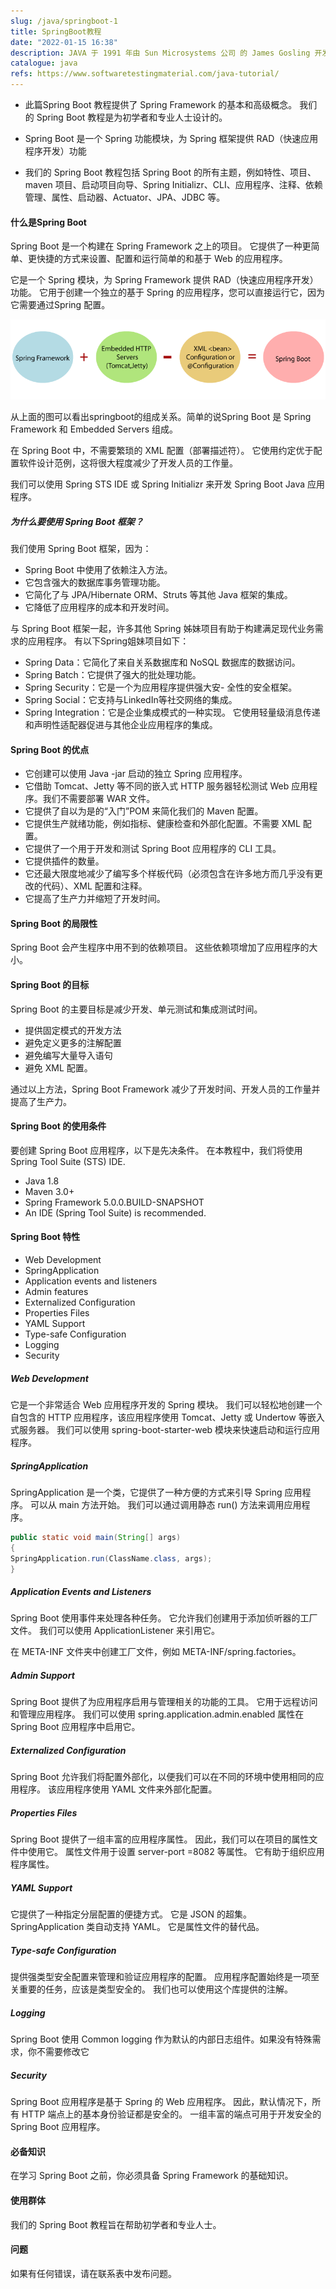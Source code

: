 ```yaml
---
slug: /java/springboot-1
title: SpringBoot教程
date: "2022-01-15 16:38"
description: JAVA 于 1991 年由 Sun Microsystems 公司 的 James Gosling 开发，后来被Oracle收购。 它是一种简单的编程语言。 Java 使编写、编译和调试程序跨平台变得容易,而且它有助于创建可重用的代码和模块化程序。
catalogue: java
refs: https://www.softwaretestingmaterial.com/java-tutorial/
---
```


- 此篇Spring Boot 教程提供了 Spring Framework 的基本和高级概念。 我们的 Spring Boot 教程是为初学者和专业人士设计的。

- Spring Boot 是一个 Spring 功能模块，为 Spring 框架提供 RAD（快速应用程序开发）功能

- 我们的 Spring Boot 教程包括 Spring Boot 的所有主题，例如特性、项目、maven 项目、启动项目向导、Spring Initializr、CLI、应用程序、注释、依赖管理、属性、启动器、Actuator、JPA、JDBC 等。

#### 什么是Spring Boot
Spring Boot 是一个构建在 Spring Framework 之上的项目。 它提供了一种更简单、更快捷的方式来设置、配置和运行简单的和基于 Web 的应用程序。

它是一个 Spring 模块，为 Spring Framework 提供 RAD（快速应用程序开发）功能。 它用于创建一个独立的基于 Spring 的应用程序，您可以直接运行它，因为它需要通过Spring 配置。

![what-is-spring-boot](./images/what-is-spring-boot.png)

从上面的图可以看出springboot的组成关系。简单的说Spring Boot 是 Spring Framework 和 Embedded Servers 组成。

在 Spring Boot 中，不需要繁琐的 XML 配置（部署描述符）。 它使用约定优于配置软件设计范例，这将很大程度减少了开发人员的工作量。

我们可以使用 Spring STS IDE 或 Spring Initializr 来开发 Spring Boot Java 应用程序。

##### 为什么要使用 Spring Boot 框架？
我们使用 Spring Boot 框架，因为：
 - Spring Boot 中使用了依赖注入方法。
 - 它包含强大的数据库事务管理功能。
 - 它简化了与 JPA/Hibernate ORM、Struts 等其他 Java 框架的集成。
 - 它降低了应用程序的成本和开发时间。

 与 Spring Boot 框架一起，许多其他 Spring 姊妹项目有助于构建满足现代业务需求的应用程序。 有以下Spring姐妹项目如下：
 
 
- Spring Data：它简化了来自关系数据库和 NoSQL 数据库的数据访问。
- Spring Batch：它提供了强大的批处理功能。
- Spring Security：它是一个为应用程序提供强大安- 全性的安全框架。
- Spring Social：它支持与LinkedIn等社交网络的集成。
- Spring Integration：它是企业集成模式的一种实现。 它使用轻量级消息传递和声明性适配器促进与其他企业应用程序的集成。 

#### Spring Boot 的优点
 
- 它创建可以使用 Java -jar 启动的独立 Spring 应用程序。
- 它借助 Tomcat、Jetty 等不同的嵌入式 HTTP 服务器轻松测试 Web 应用程序。我们不需要部署 WAR 文件。
- 它提供了自以为是的“入门”POM 来简化我们的 Maven 配置。
- 它提供生产就绪功能，例如指标、健康检查和外部化配置。不需要 XML 配置。
- 它提供了一个用于开发和测试 Spring Boot 应用程序的 CLI 工具。
- 它提供插件的数量。
- 它还最大限度地减少了编写多个样板代码（必须包含在许多地方而几乎没有更改的代码）、XML 配置和注释。
- 它提高了生产力并缩短了开发时间。 

#### Spring Boot 的局限性

Spring Boot  会产生程序中用不到的依赖项目。 这些依赖项增加了应用程序的大小。

#### Spring Boot 的目标

Spring Boot 的主要目标是减少开发、单元测试和集成测试时间。

- 提供固定模式的开发方法
- 避免定义更多的注解配置
- 避免编写大量导入语句
- 避免 XML 配置。

通过以上方法，Spring Boot Framework 减少了开发时间、开发人员的工作量并提高了生产力。

#### Spring Boot 的使用条件

要创建 Spring Boot 应用程序，以下是先决条件。 在本教程中，我们将使用Spring Tool Suite (STS) IDE.

- Java 1.8
- Maven 3.0+
- Spring Framework 5.0.0.BUILD-SNAPSHOT
- An IDE (Spring Tool Suite) is recommended.

#### Spring Boot 特性 
 
- Web Development
- SpringApplication
- Application events and listeners
- Admin features
- Externalized Configuration
- Properties Files
- YAML Support
- Type-safe Configuration
- Logging
- Security

##### Web Development

它是一个非常适合 Web 应用程序开发的 Spring 模块。 我们可以轻松地创建一个自包含的 HTTP 应用程序，该应用程序使用 Tomcat、Jetty 或 Undertow 等嵌入式服务器。 我们可以使用 spring-boot-starter-web 模块来快速启动和运行应用程序。

##### SpringApplication

SpringApplication 是一个类，它提供了一种方便的方式来引导 Spring 应用程序。 可以从 main 方法开始。 我们可以通过调用静态 run() 方法来调用应用程序。

```java
public static void main(String[] args)  
{    
SpringApplication.run(ClassName.class, args);    
}  
```

##### Application Events and Listeners

Spring Boot 使用事件来处理各种任务。 它允许我们创建用于添加侦听器的工厂文件。 我们可以使用 ApplicationListener  来引用它。

 在 META-INF 文件夹中创建工厂文件，例如 META-INF/spring.factories。

 ##### Admin Support

 Spring Boot 提供了为应用程序启用与管理相关的功能的工具。 它用于远程访问和管理应用程序。 我们可以使用 spring.application.admin.enabled 属性在 Spring Boot 应用程序中启用它。

 ##### Externalized Configuration

 Spring Boot 允许我们将配置外部化，以便我们可以在不同的环境中使用相同的应用程序。 该应用程序使用 YAML 文件来外部化配置。

 ##### Properties Files

 Spring Boot 提供了一组丰富的应用程序属性。 因此，我们可以在项目的属性文件中使用它。 属性文件用于设置 server-port =8082 等属性。 它有助于组织应用程序属性。

 ##### YAML Support

 它提供了一种指定分层配置的便捷方式。 它是 JSON 的超集。 SpringApplication 类自动支持 YAML。 它是属性文件的替代品。

 ##### Type-safe Configuration

提供强类型安全配置来管理和验证应用程序的配置。 应用程序配置始终是一项至关重要的任务，应该是类型安全的。 我们也可以使用这个库提供的注解。 

##### Logging

Spring Boot 使用 Common logging 作为默认的内部日志组件。如果没有特殊需求，你不需要修改它

##### Security

Spring Boot 应用程序是基于 Spring 的 Web 应用程序。 因此，默认情况下，所有 HTTP 端点上的基本身份验证都是安全的。 一组丰富的端点可用于开发安全的 Spring Boot 应用程序。

#### 必备知识

在学习 Spring Boot 之前，你必须具备 Spring Framework 的基础知识。 

#### 使用群体

我们的 Spring Boot 教程旨在帮助初学者和专业人士。

#### 问题

如果有任何错误，请在联系表中发布问题。




